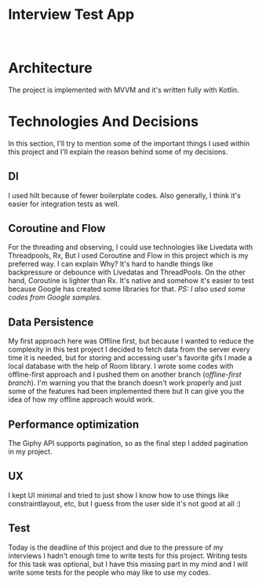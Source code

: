 # Interview Test App
<br />

# Architecture
The project is implemented with MVVM and it's written fully with Kotlin.  

# Technologies And Decisions
In this section, I'll try to mention some of the important things I used within this project and I'll explain the reason behind some of my decisions.

## DI
I used hilt because of fewer boilerplate codes. Also generally, I think it's easier for integration tests as well.

## Coroutine and Flow
For the threading and observing, I could use technologies like Livedata with Threadpools, Rx, But I used Coroutine and Flow in this project which is my preferred way.
I can explain Why? It's hard to handle things like backpressure or debounce with Livedatas and ThreadPools.
On the other hand, Coroutine is lighter than Rx. It's native and somehow it's easier to test because Google has created some libraries for that.
*PS: I also used some codes from Google samples.*

## Data Persistence
My first approach here was Offline first, but because I wanted to reduce the complexity in this test project I decided to fetch data from the server every time it is needed, but for storing and accessing user's favorite gifs I made a local database with the help of Room library. I wrote some codes with offline-first approach and I pushed them on another branch (*offline-first branch*). I'm warning you that the branch doesn't work properly and just some of the features had been implemented there but It can give you the idea of how my offline approach would work.

## Performance optimization
The Giphy API supports pagination, so as the final step I added pagination in my project.

## UX
I kept UI minimal and tried to just show I know how to use things like constraintlayout, etc, but I guess from the user side it's not good at all :)

## Test
Today is the deadline of this project and due to the pressure of my interviews I hadn't enough time to write tests for this project. Writing tests for this task was optional, but I have this missing part in my mind and I will write some tests for the people who may like to use my codes.
